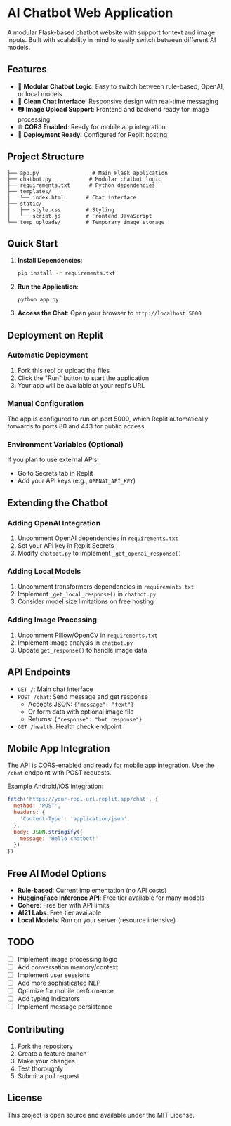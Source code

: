
# AI Chatbot Web Application

A modular Flask-based chatbot website with support for text and image inputs. Built with scalability in mind to easily switch between different AI models.

## Features

- 🤖 **Modular Chatbot Logic**: Easy to switch between rule-based, OpenAI, or local models
- 💬 **Clean Chat Interface**: Responsive design with real-time messaging
- 📷 **Image Upload Support**: Frontend and backend ready for image processing
- 🌐 **CORS Enabled**: Ready for mobile app integration
- 🚀 **Deployment Ready**: Configured for Replit hosting

## Project Structure

```
├── app.py                 # Main Flask application
├── chatbot.py            # Modular chatbot logic
├── requirements.txt      # Python dependencies
├── templates/
│   └── index.html       # Chat interface
├── static/
│   ├── style.css        # Styling
│   └── script.js        # Frontend JavaScript
└── temp_uploads/        # Temporary image storage
```

## Quick Start

1. **Install Dependencies**:
   ```bash
   pip install -r requirements.txt
   ```

2. **Run the Application**:
   ```bash
   python app.py
   ```

3. **Access the Chat**: Open your browser to `http://localhost:5000`

## Deployment on Replit

### Automatic Deployment
1. Fork this repl or upload the files
2. Click the "Run" button to start the application
3. Your app will be available at your repl's URL

### Manual Configuration
The app is configured to run on port 5000, which Replit automatically forwards to ports 80 and 443 for public access.

### Environment Variables (Optional)
If you plan to use external APIs:
- Go to Secrets tab in Replit
- Add your API keys (e.g., `OPENAI_API_KEY`)

## Extending the Chatbot

### Adding OpenAI Integration
1. Uncomment OpenAI dependencies in `requirements.txt`
2. Set your API key in Replit Secrets
3. Modify `chatbot.py` to implement `_get_openai_response()`

### Adding Local Models
1. Uncomment transformers dependencies in `requirements.txt`
2. Implement `_get_local_response()` in `chatbot.py`
3. Consider model size limitations on free hosting

### Adding Image Processing
1. Uncomment Pillow/OpenCV in `requirements.txt`
2. Implement image analysis in `chatbot.py`
3. Update `get_response()` to handle image data

## API Endpoints

- `GET /`: Main chat interface
- `POST /chat`: Send message and get response
  - Accepts JSON: `{"message": "text"}`
  - Or form data with optional image file
  - Returns: `{"response": "bot response"}`
- `GET /health`: Health check endpoint

## Mobile App Integration

The API is CORS-enabled and ready for mobile app integration. Use the `/chat` endpoint with POST requests.

Example Android/iOS integration:
```javascript
fetch('https://your-repl-url.replit.app/chat', {
  method: 'POST',
  headers: {
    'Content-Type': 'application/json',
  },
  body: JSON.stringify({
    message: 'Hello chatbot!'
  })
})
```

## Free AI Model Options

- **Rule-based**: Current implementation (no API costs)
- **HuggingFace Inference API**: Free tier available for many models
- **Cohere**: Free tier with API limits
- **AI21 Labs**: Free tier available
- **Local Models**: Run on your server (resource intensive)

## TODO

- [ ] Implement image processing logic
- [ ] Add conversation memory/context
- [ ] Implement user sessions
- [ ] Add more sophisticated NLP
- [ ] Optimize for mobile performance
- [ ] Add typing indicators
- [ ] Implement message persistence

## Contributing

1. Fork the repository
2. Create a feature branch
3. Make your changes
4. Test thoroughly
5. Submit a pull request

## License

This project is open source and available under the MIT License.
